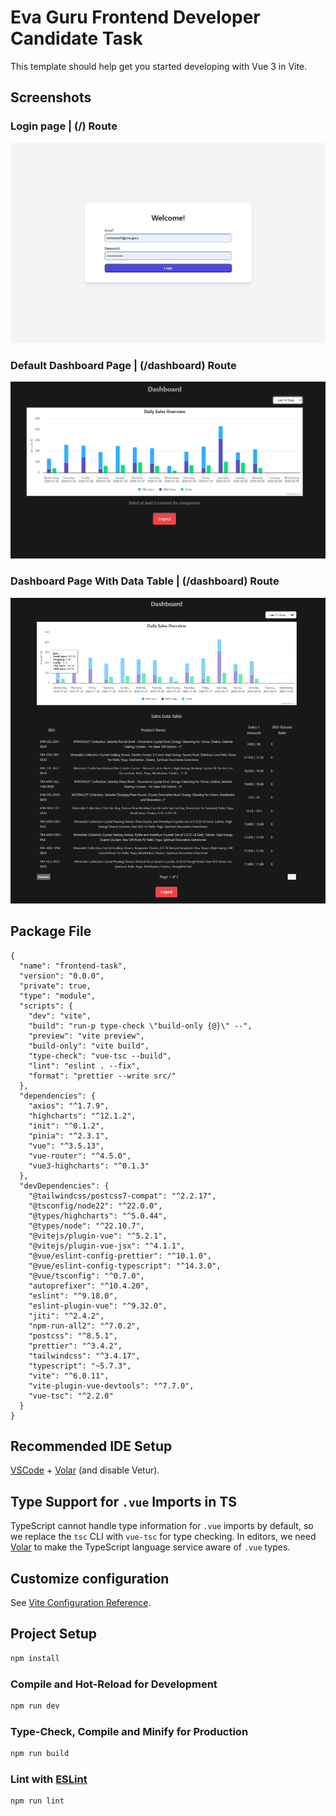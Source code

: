 # Eva Guru Frontend Developer Candidate Task

This template should help get you started developing with Vue 3 in Vite.

## Screenshots

### Login page | (/) Route

![Login Page](src\assets\login-ss.PNG)

### Default Dashboard Page | (/dashboard) Route

![Login Page](src\assets\dashboard-default.PNG)

### Dashboard Page With Data Table | (/dashboard) Route

![Login Page](src\assets\dashboard-with-table.PNG)

## Package File

```
{
  "name": "frontend-task",
  "version": "0.0.0",
  "private": true,
  "type": "module",
  "scripts": {
    "dev": "vite",
    "build": "run-p type-check \"build-only {@}\" --",
    "preview": "vite preview",
    "build-only": "vite build",
    "type-check": "vue-tsc --build",
    "lint": "eslint . --fix",
    "format": "prettier --write src/"
  },
  "dependencies": {
    "axios": "^1.7.9",
    "highcharts": "^12.1.2",
    "init": "^0.1.2",
    "pinia": "^2.3.1",
    "vue": "^3.5.13",
    "vue-router": "^4.5.0",
    "vue3-highcharts": "^0.1.3"
  },
  "devDependencies": {
    "@tailwindcss/postcss7-compat": "^2.2.17",
    "@tsconfig/node22": "^22.0.0",
    "@types/highcharts": "^5.0.44",
    "@types/node": "^22.10.7",
    "@vitejs/plugin-vue": "^5.2.1",
    "@vitejs/plugin-vue-jsx": "^4.1.1",
    "@vue/eslint-config-prettier": "^10.1.0",
    "@vue/eslint-config-typescript": "^14.3.0",
    "@vue/tsconfig": "^0.7.0",
    "autoprefixer": "^10.4.20",
    "eslint": "^9.18.0",
    "eslint-plugin-vue": "^9.32.0",
    "jiti": "^2.4.2",
    "npm-run-all2": "^7.0.2",
    "postcss": "^8.5.1",
    "prettier": "^3.4.2",
    "tailwindcss": "^3.4.17",
    "typescript": "~5.7.3",
    "vite": "^6.0.11",
    "vite-plugin-vue-devtools": "^7.7.0",
    "vue-tsc": "^2.2.0"
  }
}
```

## Recommended IDE Setup

[VSCode](https://code.visualstudio.com/) + [Volar](https://marketplace.visualstudio.com/items?itemName=Vue.volar) (and disable Vetur).

## Type Support for `.vue` Imports in TS

TypeScript cannot handle type information for `.vue` imports by default, so we replace the `tsc` CLI with `vue-tsc` for type checking. In editors, we need [Volar](https://marketplace.visualstudio.com/items?itemName=Vue.volar) to make the TypeScript language service aware of `.vue` types.

## Customize configuration

See [Vite Configuration Reference](https://vite.dev/config/).

## Project Setup

```sh
npm install
```

### Compile and Hot-Reload for Development

```sh
npm run dev
```

### Type-Check, Compile and Minify for Production

```sh
npm run build
```

### Lint with [ESLint](https://eslint.org/)

```sh
npm run lint
```
